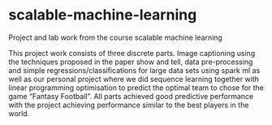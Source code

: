 # scalable-machine-learning
Project and lab work from the course scalable machine learning

This project work consists of three discrete parts. Image captioning using the techniques proposed in the paper show and tell, data pre-processing and simple regressions/classifications for large data sets using spark ml as well as our personal project where we did sequence learning together with linear programming optimisation to predict the optimal team to chose for the game “Fantasy Football”.  All parts achieved good predictive performance with the project achieving performance similar to the best players in the world.